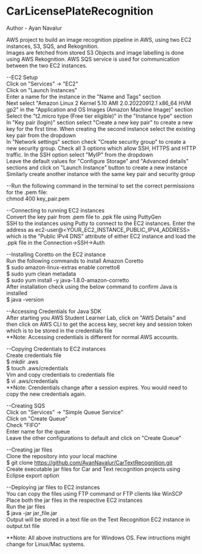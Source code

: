 #  CarLicensePlateRecognition

Author - Ayan Navalur

AWS project to build an image recognition pipeline in AWS, using two EC2 instances, S3, SQS, and Rekognition. \
Images are fetched from stored S3 Objects and image labelling is done using AWS Rekognition. AWS SQS service is used for communication between the two EC2 instances.

--EC2 Setup \
Click on "Services" -> "EC2" \
Click on "Launch Instances" \
Enter a name for the instance in the "Name and Tags" section \
Next select "Amazon Linux 2 Kernel 5.10 AMI 2.0.20220912.1 x86_64 HVM gp2" in the "Application and OS Images (Amazon Machine Image)" section \
Select the "t2.micro type (Free tier eligible)" in the "Instance type" section \
In "Key pair (login)" section select "Create a new key pair" to create a new key for the first time. When creating the second instance select the existing key pair from the dropdown \
In "Network settings" section check "Create security group" to create a new security group. Check all 3 options which allow SSH, HTTPS and HTTP traffic. In the SSH option select "MyIP" from the dropdown \
Leave the default values for "Configure Storage" and "Advanced details" sections and click on "Launch Instance" button to create a new instance \
Similarly create another instance with the same key pair and security group

--Run the following command in the terminal to set the correct permissions for the .pem file: \
chmod 400 key_pair.pem

--Connecting to running EC2 instances \
Convert the key pair from .pem file to .ppk file using PuttyGen \
SSH to the instances using Putty to connect to the EC2 instances. Enter the address as ec2-user@<YOUR_EC2_INSTANCE_PUBLIC_IPV4_ADDRESS> which is the "Public IPv4 DNS" attribute of either EC2 instance and load the .ppk file in the Connection->SSH->Auth

--Installing Coretto on the EC2 instance \
Run the following commands to install Amazon Coretto \
$ sudo amazon-linux-extras enable corretto8 \
$ sudo yum clean metadata \
$ sudo yum install -y java-1.8.0-amazon-corretto \
After installation check using the below command to confirm Java is installed \
$ java -version

--Accessing Credentials for Java SDK \
After starting you AWS Student Learner Lab, click on "AWS Details" and then click on AWS CLI to get the access key, secret key and session token which is to be stored in the credentials file \
\*\*Note: Accessing credentials is different for normal AWS accounts.

--Copying Credentials to EC2 instances \
Create credentials file \
$ mkdir .aws \
$ touch .aws/credentials \
Vim and copy credentials to credentials file \
$ vi .aws/credentials \
\*\*Note: Crendentials change after a session expires. You would need to copy the new credentials again.

--Creating SQS \
Click on "Services" -> "Simple Queue Service" \
Click on "Create Queue" \
Check "FIFO" \
Enter name for the queue \
Leave the other configurations to default and click on "Create Queue"

--Creating jar files \
Clone the repository into your local machine \
$ git clone https://github.com/AyanNavalur/CarTextRecognition.git \
Create executable jar files for Car and Text recognition projects using Eclipse export option

--Deploying jar files to EC2 instances \
You can copy the files using FTP command or FTP clients like WinSCP \
Place both the jar files in the respective EC2 instances \
Run the jar files \
$ java -jar jar_file.jar \
Output will be stored in a text file on the Text Recognition EC2 instance in output.txt file

\*\*Note: All above instructions are for Windows OS. Few intructions might change for Linux/Mac systems.

